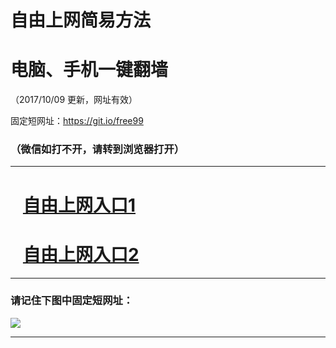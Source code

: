 ﻿# 自由上网简易方法

# 电脑、手机一键翻墙

（2017/10/09 更新，网址有效）

固定短网址：https://git.io/free99

### （微信如打不开，请转到浏览器打开）


***





# &nbsp;&nbsp; <a href="http://ft2433926063.fwq-tz-1001.info/fwqtz01.html?t=10090018783 " target="_blank">自由上网入口1</a>
# &nbsp;&nbsp; <a href="http://ft1112318373.fwq-tz-1002.info/fwqtz02.html?t=100900130748 " target="_blank">自由上网入口2</a>
***

### 请记住下图中固定短网址：

<img src="https://s3-us-west-2.amazonaws.com/fwq-1001/yjfq-20170905okok.png" /> 


***

